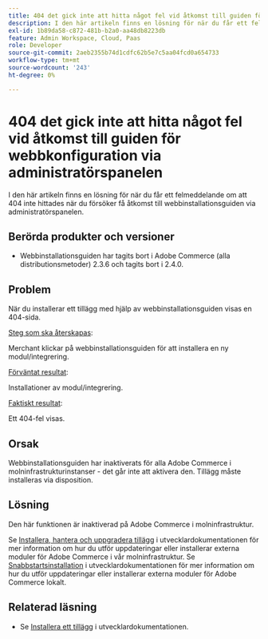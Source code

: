 ```yaml
---
title: 404 det gick inte att hitta något fel vid åtkomst till guiden för webbkonfiguration via administratörspanelen
description: I den här artikeln finns en lösning för när du får ett felmeddelande om att 404 inte hittades när du försöker få åtkomst till webbinstallationsguiden via administratörspanelen.
exl-id: 1b89da58-c872-481b-b2a0-aa48db8223db
feature: Admin Workspace, Cloud, Paas
role: Developer
source-git-commit: 2aeb2355b74d1cdfc62b5e7c5aa04fcd0a654733
workflow-type: tm+mt
source-wordcount: '243'
ht-degree: 0%

---
```


# 404 det gick inte att hitta något fel vid åtkomst till guiden för webbkonfiguration via administratörspanelen

I den här artikeln finns en lösning för när du får ett felmeddelande om att 404 inte hittades när du försöker få åtkomst till webbinstallationsguiden via administratörspanelen.

## Berörda produkter och versioner

* Webbinstallationsguiden har tagits bort i Adobe Commerce (alla distributionsmetoder) 2.3.6 och tagits bort i 2.4.0.

## Problem

När du installerar ett tillägg med hjälp av webbinstallationsguiden visas en 404-sida.

<u>Steg som ska återskapas</u>:

Merchant klickar på webbinstallationsguiden för att installera en ny modul/integrering.

<u>Förväntat resultat</u>:

Installationer av modul/integrering.

<u>Faktiskt resultat</u>:

Ett 404-fel visas.

## Orsak

Webbinstallationsguiden har inaktiverats för alla Adobe Commerce i molninfrastrukturinstanser - det går inte att aktivera den. Tillägg måste installeras via disposition.

## Lösning

Den här funktionen är inaktiverad på Adobe Commerce i molninfrastruktur.

Se [Installera, hantera och uppgradera tillägg](https://experienceleague.adobe.com/en/docs/commerce-cloud-service/user-guide/configure-store/extensions) i utvecklardokumentationen för mer information om hur du utför uppdateringar eller installerar externa moduler för Adobe Commerce i vår molninfrastruktur.
Se [Snabbstartsinstallation](https://experienceleague.adobe.com/en/docs/commerce-operations/installation-guide/composer) i utvecklardokumentationen för mer information om hur du utför uppdateringar eller installerar externa moduler för Adobe Commerce lokalt.

## Relaterad läsning

* Se [Installera ett tillägg](https://experienceleague.adobe.com/en/docs/commerce-cloud-service/user-guide/configure-store/extensions#install-an-extension) i utvecklardokumentationen.
